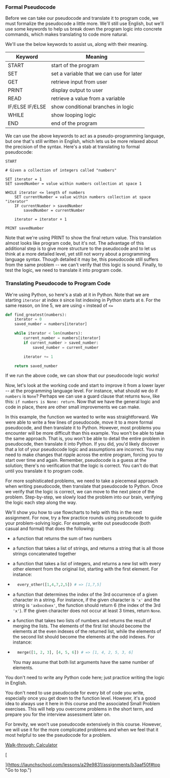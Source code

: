 ### Formal Pseudocode

Before we can take our pseudocode and translate it to program code, we must formalize the pseudocode a little more. We'll still use English, but we'll use some keywords to help us break down the program logic into concrete commands, which makes translating to code more natural.

We'll use the below keywords to assist us, along with their meaning.

|Keyword|Meaning|
|---|---|
|START|start of the program|
|SET|set a variable that we can use for later|
|GET|retrieve input from user|
|PRINT|display output to user|
|READ|retrieve a value from a variable|
|IF/ELSE IF/ELSE|show conditional branches in logic|
|WHILE|show looping logic|
|END|end of the program|

We can use the above keywords to act as a pseudo-programming language, but one that's still written in English, which lets us be more relaxed about the precision of the syntax. Here's a stab at translating to formal pseudocode:

```plaintext
START

# Given a collection of integers called "numbers"

SET iterator = 1
SET savedNumber = value within numbers collection at space 1

WHILE iterator <= length of numbers
    SET currentNumber = value within numbers collection at space "iterator"
    IF currentNumber > savedNumber
        savedNumber = currentNumber

    iterator = iterator + 1

PRINT savedNumber
```

Note that we're using PRINT to show the final return value. This translation almost looks like program code, but it's not. The advantage of this additional step is to give more structure to the pseudocode and to let us think at a more detailed level, yet still not worry about a programming language syntax. Though detailed it may be, this pseudocode still suffers from the same problem -- we can't verify that this logic is sound. Finally, to test the logic, we need to translate it into program code.

### Translating Pseudocode to Program Code

We're using Python, so here's a stab at it in Python. Note that we are starting `iterator` at index `0` since list indexing in Python starts at `0`. For the same reason, on line 5, we are using `<` instead of `<=`

```python
def find_greatest(numbers):
    iterator = 0
    saved_number = numbers[iterator]

    while iterator < len(numbers):
        current_number = numbers[iterator]
        if current_number > saved_number:
            saved_number = current_number

        iterator += 1

    return saved_number
```

If we run the above code, we can show that our pseudocode logic works!

Now, let's look at the working code and start to improve it from a lower layer -- at the programming language level. For instance, what should we do if `numbers` is `None`? Perhaps we can use a guard clause that returns `None`, like this: `if numbers is None: return`. Now that we have the general logic and code in place, there are other small improvements we can make.

In this example, the function we wanted to write was straightforward. We were able to write a few lines of pseudocode, move it to a more formal pseudocode, and then translate it to Python. However, most problems you encounter will be more difficult than this example. You won't be able to take the same approach. That is, you won't be able to detail the entire problem in pseudocode, then translate it into Python. If you did, you'd likely discover that a lot of your pseudocode logic and assumptions are incorrect. You may need to make changes that ripple across the entire program, forcing you to start over time and again. Remember, pseudocode is a guess at the solution; there's no verification that the logic is correct. You can't do that until you translate it to program code.

For more sophisticated problems, we need to take a piecemeal approach when writing pseudocode, then translate that pseudocode to Python. Once we verify that the logic is correct, we can move to the next piece of the problem. Step-by-step, we slowly load the problem into our brain, verifying the logic each step along the way.

We'll show you how to use flowcharts to help with this in the next assignment. For now, try a few practice rounds using pseudocode to guide your problem-solving logic. For example, write out pseudocode (both casual and formal) that does the following:

- a function that returns the sum of two numbers
- a function that takes a list of strings, and returns a string that is all those strings concatenated together
- a function that takes a list of integers, and returns a new list with every other element from the original list, starting with the first element. For instance:
    

- ```python
    every_other([1,4,7,2,5]) # => [1,7,5]
    ```
    
- a function that determines the index of the 3rd occurrence of a given character in a string. For instance, if the given character is `'x'` and the string is `'axbxcdxex'`, the function should return 6 (the index of the 3rd `'x'`). If the given character does not occur at least 3 times, return `None`.
- a function that takes two lists of numbers and returns the result of merging the lists. The elements of the first list should become the elements at the even indexes of the returned list, while the elements of the second list should become the elements at the odd indexes. For instance:
    

- ```python
    merge([1, 2, 3], [4, 5, 6]) # => [1, 4, 2, 5, 3, 6]
    ```
    
    You may assume that both list arguments have the same number of elements.

You don't need to write any Python code here; just practice writing the logic in English.

You don't need to use pseudocode for every bit of code you write, especially once you get down to the function level. However, it's a good idea to always use it here in this course and the associated Small Problem exercises. This will help you overcome problems in the short term, and prepare you for the interview assessment later on.

For brevity, we won't use pseudocode extensively in this course. However, we will use it for the more complicated problems and when we feel that it most helpful to see the pseudocode for a problem.

[Walk-through: Calculator](https://launchschool.com/lessons/a29e9831/assignments/9a237d96 "Go to previous assignment")

[

](https://launchschool.com/lessons/a29e9831/assignments/b3aaf50f#top "Go to top.")
